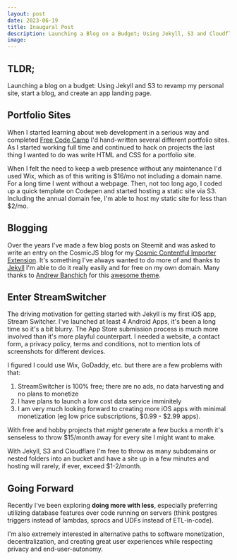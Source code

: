 ```yaml
---
layout: post
date: 2023-06-19
title: Inaugural Post
description: Launching a Blog on a Budget; Using Jekyll, S3 and Cloudflare to revamp my personal site, start a blog, and create an app landing page.
image:
---
```


## TLDR;

Launching a blog on a budget: Using Jekyll and S3 to revamp my personal site, start a blog, and create an app landing page.

## Portfolio Sites

When I started learning about web development in a serious way and completed [Free Code Camp](https://freecodecamp.com) I'd hand-written several different portfolio sites. As I started working full time and continued to hack on projects the last thing I wanted to do was write HTML and CSS for a portfolio site.

When I felt the need to keep a web presence without any maintenance I'd used Wix, which as of this writing is $16/mo not including a domain name. For a long time I went without a webpage. Then, not too long ago, I coded up a quick template on Codepen and started hosting a static site via S3. Including the annual domain fee, I'm able to host my static site for less than $2/mo.

## Blogging

Over the years I've made a few blog posts on Steemit and was asked to write an entry on the CosmicJS blog for my [Cosmic Contentful Importer Extension](https://www.cosmicjs.com/changelog/creating-the-cosmic-js-contentful-importer-k5qwyunz). It's something I've always wanted to do more of and thanks to [Jekyll](https://jekyllrb.com/) I'm able to do it really easily and for free on my own domain. Many thanks to [Andrew Banchich](https://github.com/andrewbanchich) for this [awesome theme](https://github.com/andrewbanchich/forty-jekyll-theme).

## Enter StreamSwitcher

The driving motivation for getting started with Jekyll is my first iOS app, Stream Switcher. I've launched at least 4 Android Apps, it's been a long time so it's a bit blurry. The App Store submission process is much more involved than it's more playful counterpart. I needed a website, a contact form, a privacy policy, terms and conditions, not to mention lots of screenshots for different devices.

I figured I could use Wix, GoDaddy, etc. but there are a few problems with that:

1. StreamSwitcher is 100% free; there are no ads, no data harvesting and no plans to monetize
2. I have plans to launch a low cost data service imminitely
3. I am very much looking forward to creating more iOS apps with minimal monetization (eg low price subscriptions, $0.99 - $2.99 apps).

With free and hobby projects that _might_ generate a few bucks a month it's senseless to throw $15/month away for every site I might want to make.

With Jekyll, S3 and Cloudflare I'm free to throw as many subdomains or nested folders into an bucket and have a site up in a few minutes and hosting will rarely, if ever, exceed $1-2/month.

## Going Forward

Recently I've been exploring **doing more with less**, especially preferring utilizing database features over code running on servers (think postgres triggers instead of lambdas, sprocs and UDFs instead of ETL-in-code).

I'm also extremely interested in alternative paths to software monetization, decentralization, and creating great user experiences while respecting privacy and end-user-autonomy.
